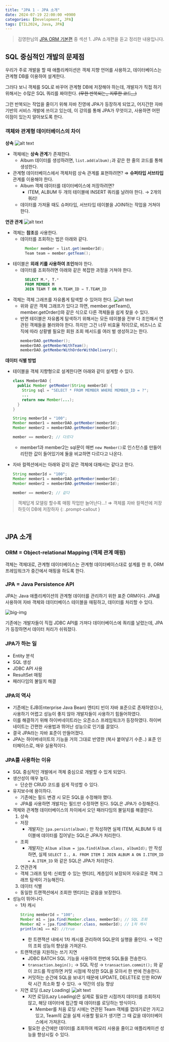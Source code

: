 ```yaml
---
title: "JPA 1 - JPA 소개"
date: 2024-07-19 22:00:00 +0900
categories: [Development, JPA]
tags: [TIL2024, Java, JPA]
---
```

> 김영한님의 [JPA ORM 기본편](https://www.inflearn.com/course/ORM-JPA-Basic) 중 섹션 1. JPA 소개편을 듣고 정리한 내용입니다.

## SQL 중심적인 개발의 문제점

우리가 주로 개발을 할 때 애플리케이션은 객체 지향 언어를 사용하고, 데이터베이스는 관계형 DB를 이용하여 설계한다.

그러다 보니 객체를 SQL로 바꾸어 관계형 DB에 저장해야 하는데, 개발자가 직접 하기 위해서는 수많은 SQL 쿼리를 짜야한다. ~~(무한 반복되는,, 지루한 코드,,,)~~

그런 반복되는 작업을 줄이기 위해 자바 진영에 JPA가 등장하게 되었고, 어지간한 자바 기반의 서비스 개발에 쓰이고 있는데, 이 강의를 통해 JPA가 무엇이고, 사용하면 어떤 이점이 있는지 알아보도록 한다.

### 객체와 관계형 데이터베이스의 차이

**상속**
![alt text](../assets/post-images/jpa-orm-0.png)
- 객체에는 **상속 관계**가 존재한다.
  - Album 데이터를 생성하려면, `list.add(album);`과 같은 한 줄의 코드를 통해 생성한다.
- 관계형 데이터베이스에서 객체처럼 상속 관계를 표현하려면? ⇒ **슈퍼타입 서브타입** 관계를 이용해야 한다.
  - Album 객체 데이터를 데이터베이스에 저장하려면?
    - ITEM, ALBUM 두 개의 테이블에 INSERT 쿼리를 날려야 한다. → 2개의 쿼리!
  - 데이터를 가져올 때도 슈퍼타입, 서브타입 테이블을 JOIN하는 작업을 거쳐야 한다.

**연관 관계**
![alt text](../assets/post-images/jpa-orm-1.png)
- 객체는 **참조**를 사용한다.
  - 데이터를 조회하는 법은 아래와 같다.
    ```java
      Member member = list.get(memberId);
      Team team = member.getTeam();
    ``` 
- 테이블은 **외래 키를 사용하여 조인**해야 한다.
  - 데이터를 조회하려면 아래와 같은 복잡한 과정을 거쳐야 한다.
    ```sql
      SELECT M.*, T.*
      FROM MEMBER M
      JOIN TEAM T OR M.TEAM_ID = T.TEAM_ID
    ```
- 객체는 객체 그래프를 자유롭게 탐색할 수 있어야 한다.
    ![alt text](../assets/post-images/jpa-orm-2.png)
  - 위와 같은 객체 그래프가 있다고 하면, member.getTeam(), member.getOrder()와 같은 식으로 다른 객체들을 쉽게 찾을 수 있다.
  - 반면 테이블은 자유롭게 탐색하기 위해서는 모든 테이블을 전부 다 조인해서 연관된 객체들을 불러와야 한다. 하지만 그건 너무 비효율 적이므로, 비즈니스 로직에 따라 상황별 필요한 회원 조회 메서드를 여러 벌 생성하고는 한다.
    ```java
    memberDAO.getMember();
    memberDAO.getMemberWithTeam();
    memberDAO.getMemberWithOrderWithDelivery();
    ```

**데이터 식별 방법**
- 테이블을 객체 지향형으로 설계한다면 아래와 같이 설계할 수 있다.
   
    ```java
    class MemberDAO {
      public Member getMember(String memberId) {
        String sql = "SELECT * FROM MEMBER WHERE MEMBER_ID = ?";
        ...
        return new Member(...);
      }
    }
    
    String memberId = "100";
    Member member1 = memberDAO.getMember(memberId);
    Member member2 = memberDAO.getMember(memberId);
    
    member == member2; // 다르다
    ```
  - member1과 member2는 sql문이 매번 `new Member()`로 인스턴스를 만들어 리턴한 값이 들어있기에 둘을 비교하면 다르다고 나온다. 
- 자바 컬렉션에서는 아래와 같이 같은 객체에 대해서는 같다고 한다.
        
    ```java
    String memberId = "100";
    Member member1 = memberDAO.getMember(memberId);
    Member member2 = memberDAO.getMember(memberId);
    
    member == member2; // 같다
    ```

> 객체답게 모델링 할수록 매핑 작업만 늘어난다…! ⇒ 객체를 자바 컬렉션에 저장 하듯이 DB에 저장하자
{: .prompt-callout }
<br/>

## JPA 소개

### ORM = Object-relational Mapping (객체 관계 매핑)
객체는 객체대로, 관계형 데이터베이스는 관계형 데이터베이스대로 설계를 한 후, ORM 프레임워크가 중간에서 매핑을 하도록 한다.

### JPA = Java Persistence API
JPA는 Java 애플리케이션의 관계형 데이터를 관리하기 위한 표준 ORM이다. JPA를 사용하여 자바 객체와 데이터베이스 테이블을 매핑하고, 데이터를 처리할 수 있다.

![big-img](../assets/post-images/jpa-orm-3.png)

기존에는 개발자들이 직접 JDBC API를 가져다 데이터베이스에 쿼리를 날렸는데, JPA가 등장하면서 데이터 처리가 쉬워졌다.

### JPA가 하는 일
- Entity 분석
- SQL 생성
- JDBC API 사용
- ResultSet 매핑
- 패러다임의 불일치 해결

### JPA의 역사
- 기존에는 EJB(Enterprise Java Bean) 엔티티 빈이 자바 표준으로 존재하였으나, 사용하기 어렵고 성능이 좋지 않아 개발자들이 사용하기 힘들어하였다.
- 이를 해결하기 위해 하이버네이트라는 오픈소스 프레임워크가 등장하였다. 하이버네이트는 간편한 사용법과 뛰어난 성능으로 인기를 끌었다.
- 결국 JPA라는 자바 표준이 만들어졌다.
- JPA는 하이버네이트의 기능을 거의 그대로 반영한 (복사 붙여넣기 수준..) 표준 인터페이스로, 매우 실용적이다.
  
### JPA를 사용하는 이유
- SQL 중심적인 개발에서 객체 중심으로 개발할 수 있게 되었다.
- 생산성이 매우 높다.
  - 단순한 CRUD 코드를 쉽게 작성할 수 있다.
- 유지보수에 용이하다.
  - 기존에는 필드 변경 시 모든 SQL을 수정해야 했다.
  - JPA를 사용하면 개발자는 필드만 수정하면 된다. SQL은 JPA가 수정해준다.
- 객체와 관계형 데이터베이스의 차이에서 오던 패러다임의 불일치를 해결한다.
  1. 상속
    - 저장
      - 개발자는 `jpa.persist(album);` 만 작성하면 실제 ITEM, ALBUM 두 테이블에 데이터를 집어넣는 SQL은 JPA가 처리한다.
    - 조회
      - 개발자는 `Album album = jpa.find(Album.class, albumId);` 만 작성하면, 실제 `SELECT I., A. FROM ITEM I JOIN ALBUM A ON I.ITEM_ID = A.ITEM_ID` 와 같은 SQL은 JPA가 처리한다.
  2. 연관관계
    - 객체 그래프 탐색: 신뢰할 수 있는 엔티티, 계층임이 보장되어 자유로운 객체 그래프 탐색이 가능해진다. 
  3. 데이터 식별
    - 동일한 트랜잭션에서 조회한 엔티티는 같음을 보장한다.
- 성능이 뛰어나다.
  - 1차 캐시
    ```java
    String memberId = "100";
    Member m1 = jpa.find(Member.class, memberId); // SQL 조회
    Member m2 = jpa.find(Member.class, memberId); // 1차 캐시
    println(m1 == m2) //true
    ```
    - 한 트랜잭션 내에서 1차 캐시를 관리하여 SQL문의 실행을 줄인다. → 약간의 조회 성능의 향상을 가져온다.
  - 트랜잭션을 지원하는 쓰기 지연
    - JDBC BATCH SQL 기능을 사용하여 한번에 SQL들을 전송한다.
    - `transaction.begin();` → SQL 작성 → `transaction.commit();` 와 같이 코드를 작성하면 커밋 시점에 작성한 SQL을 모아서 한 번에 전송한다.
    - 커밋하는 순간에 SQL을 보내기 때문에 UPDATE, DELETE로 인한 ROW 락 시간 최소화 할 수 있다. → 약간의 성능 향상
  - 지연 로딩 (Lazy Loading)
    ![alt text](../assets/post-images/jpa-orm-4.png)
    - 지연 로딩(Lazy Loading)은 실제로 필요한 시점까지 데이터를 조회하지 않고, 해당 데이터에 접근할 때 데이터를 로딩하는 방식이다.
      - Member를 처음 로딩 시에는 연관된 Team 객체를 껍데기로만 가지고 있고, Team의 값을 실제 사용할 필요가 생기면 그 때 값을 데이터베이스에서 가져온다.
    - 필요한 순간에만 데이터를 조회하여 메모리 사용을 줄이고 애플리케이션 성능을 향상시킬 수 있다.